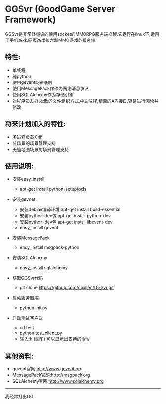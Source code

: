 GGSvr (GoodGame Server Framework)
=====================
GGSvr是非常轻量级的使用socket的MMORPG服务端框架.它运行在linux下,适用于手机游戏,网页游戏和大型MMO游戏的服务端.


特性:
---------------------
* 单线程
* 纯python
* 使用gevent网络底层
* 使用MessagePack作作为网络消息协议
* 使用SQLAlchemy作为存储引擎
* 对程序员友好,松散的文件组织方式,中文注释,精简的API接口,容易进行阅读并修改

将来计划加入的特性:
---------------------
* 多进程负载均衡
* 分场景的场景管理支持
* 无缝地图场景的场景管理支持

使用说明:
--------------------
* 安装easy_install
  * apt-get install python-setuptools

* 安装gevnet:
  * 安装debian编译环境  apt-get install build-essential 
  * 安装python-dev包 apt-get install python-dev   
  * 安装python-dev包 apt-get install libevent-dev
  * easy_install gevent

* 安装MessagePack
  * easy_install msgpack-python

* 安装SQLAlchemy
  * easy_install sqlalchemy

* 获取GGSvr代码
  * git clone https://github.com/coollen/GGSvr.git

* 启动服务器端
  * python init.py

* 启动测试客户端
  * cd test
  * python test_client.py
  * 输入:h (回车) 可以显示出支持的命令


其他资料:
---------------------
* gevent官网:http://www.gevent.org
* MessagePack官网:http://msgpack.org
* SQLAlchemy官网:http://www.sqlalchemy.org

---------------------
我经常打出GG

